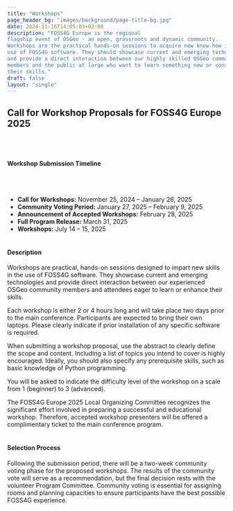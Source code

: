 ```yaml
---
title: "Workshops"
page_header_bg: "images/background/page-title-bg.jpg"
date: 2024-11-16T14:05:03+02:00
description: "FOSS4G Europe is the regional
flagship event of OSGeo - an open, grassroots and dynamic community.
Workshops are the practical hands-on sessions to acquire new know-how in the
use of FOSS4G software. They should showcase current and emerging technologies,
and provide a direct interaction between our highly skilled OSGeo community
members and the public at large who want to learn something new or consolidate
their skills."
draft: false
layout: "single"
---
```


## Call for Workshop Proposals for FOSS4G Europe 2025 
<br><br>

#### Workshop Submission Timeline
<br><br>

- **Call for Workshops:** November 25, 2024 – January 26, 2025
- **Community Voting Period:** January 27, 2025 – February 9, 2025
- **Announcement of Accepted Workshops:** February 28, 2025
- **Full Program Release:** March 31, 2025
- **Workshops:** July 14 – 15, 2025
<br><br>

#### Description

Workshops are practical, hands-on sessions designed to impart new skills in the use of FOSS4G software. They showcase current and emerging technologies and provide direct interaction between our experienced OSGeo community members and attendees eager to learn or enhance their skills.

Each workshop is either 2 or 4 hours long and will take place two days prior to the main conference. Participants are expected to bring their own laptops. Please clearly indicate if prior installation of any specific software is required.

When submitting a workshop proposal, use the abstract to clearly define the scope and content. Including a list of topics you intend to cover is highly encouraged. Ideally, you should also specify any prerequisite skills, such as basic knowledge of Python programming.

You will be asked to indicate the difficulty level of the workshop on a scale from 1 (beginner) to 3 (advanced).

The FOSS4G Europe 2025 Local Organizing Committee recognizes the significant effort involved in preparing a successful and educational workshop. Therefore, accepted workshop presenters will be offered a complimentary ticket to the main conference program.
<br><br>

#### Selection Process

Following the submission period, there will be a two-week community voting phase for the proposed workshops. The results of the community vote will serve as a recommendation, but the final decision rests with the volunteer Program Committee. Community voting is essential for assigning rooms and planning capacities to ensure participants have the best possible FOSS4G experience.
